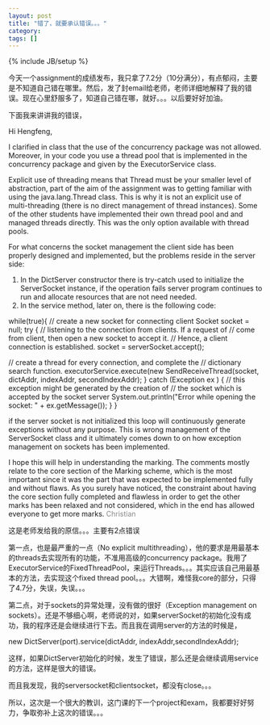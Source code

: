 ```yaml
---
layout: post
title: "错了，就要承认错误。。。"
category: 
tags: []
---
```

{% include JB/setup %}

今天一个assignment的成绩发布，我只拿了7.2分（10分满分），有点郁闷，主要是不知道自己错在哪里。然后，发了封email给老师，老师详细地解释了我的错误。现在心里舒服多了，知道自己错在哪，就好。。。以后要好好加油。

下面我来讲讲我的错误，

Hi Hengfeng,

I clarified in class that the use of the concurrency package was not
allowed. Moreover, in your code you use a thread pool that is implemented
in the concurrency package and given by the ExecutorService class.

Explicit use of threading means that Thread must be your smaller level of
abstraction, part of the aim of the assignment was to getting familiar
with using the java.lang.Thread class. This is why it is not an explicit
use of multi-threading (there is no direct management of thread
instances). Some of the other students have implemented their own thread
pool and and managed threads directly. This was the only option available
with thread pools.

For what concerns the socket management the client side has been properly
designed and implemented, but the problems reside in the server side:
1. In the DictServer constructor there is try-catch used to initialize the
ServerSocket instance, if the operation fails server program continues to
run and allocate resources that are not need needed.
2. In the service method, later on, there is the following code:

while(true){
// create a new socket for connecting client
Socket socket = null;
try {
// listening to the connection from clients. If a request of
// come from client, then open a new socket to accept it.
// Hence, a client connection is established.
socket = serverSocket.accept();

// create a thread for every connection, and complete the
// dictionary search function.
executorService.execute(new SendReceiveThread(socket,
dictAddr, indexAddr, secondIndexAddr);
} catch (Exception ex ) {
// this exception might be generated by the creation of
// the socket which is accepted by the socket server
System.out.println("Error while opening the socket: " +
ex.getMessage());
}
}

if the server socket is not initialized this loop will continuously
generate exceptions without any purpose. This is wrong management of the
ServerSocket class and it ultimately comes down to on how exception
management on sockets has been implemented.

I hope this will help in understanding the marking. The comments mostly
relate to the core section of the Marking scheme, which is the most
important since it was the part that was expected to be implemented fully
and without flaws. As you surely have noticed, the constraint about having
the core section fully completed and flawless in order to get the other
marks has been relaxed and not considered, which in the end has allowed
everyone to get more marks.
<span style="color: #888888;">
Christian</span>

这是老师发给我的原信。。。主要有2点错误

第一点，也是最严重的一点（No explicit multithreading），他的要求是用最基本的threads去实现所有的功能，不准用高级的concurrency package。我用了ExecutorService的FixedThreadPool，来运行Threads。。。其实应该自己用最基本的方法，去实现这个fixed thread pool。。。大错啊，难怪我core的部分，只得了4.7分，失误，失误。。。

第二点，对于sockets的异常处理，没有做的很好（Exception management on sockets）。还是不够细心啊，老师说的对，如果serverSocket的初始化没有成功，我的程序还是会继续进行下去。而且我在调用server的方法的时候是，

new DictServer(port).service(dictAddr, indexAddr,secondIndexAddr);

这样，如果DictServer初始化的时候，发生了错误，那么还是会继续调用service的方法，这样是很大的错误。

而且我发现，我的serversocket和clientsocket，都没有close。。。

所以，这次是一个很大的教训，这门课的下一个project和exam，我都要好好努力，争取弥补上这次的错误。。。